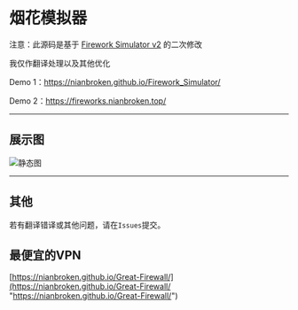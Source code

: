 # 烟花模拟器

注意：此源码是基于 [Firework Simulator v2](https://codepen.io/MillerTime/pen/XgpNwb) 的二次修改

我仅作翻译处理以及其他优化

Demo 1：https://nianbroken.github.io/Firework_Simulator/

Demo 2：https://fireworks.nianbroken.top/

------

## 展示图

![静态图](https://cdn.jsdelivr.net/gh/NianBroken/Firework_Simulator/Image_Preview.png)

------

## 其他

若有翻译错译或其他问题，请在`Issues`提交。

## 最便宜的VPN

[https://nianbroken.github.io/Great-Firewall/](https://nianbroken.github.io/Great-Firewall/ "https://nianbroken.github.io/Great-Firewall/")
